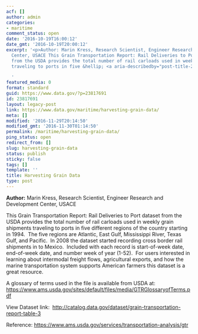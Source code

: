 ```yaml
---
acf: []
author: admin
categories:
- maritime
comment_status: open
date: '2016-10-19T16:00:12'
date_gmt: '2016-10-19T20:00:12'
excerpt: '<p>Author: Marin Kress, Research Scientist, Engineer Research and Development
  Center, USACE This Grain Transportation Report: Rail Deliveries to Port dataset
  from the USDA provides the total number of rail carloads used in weekly grain shipments
  traveling to ports in five &hellip; <a aria-describedby="post-title-23817691" href="https://www.data.gov/maritime/harvesting-grain-data/">Continued</a></p>

  '
featured_media: 0
format: standard
guid: https://www.data.gov/?p=23817691
id: 23817691
layout: legacy-post
link: https://www.data.gov/maritime/harvesting-grain-data/
meta: []
modified: '2016-11-29T20:14:50'
modified_gmt: '2016-11-30T01:14:50'
permalink: /maritime/harvesting-grain-data/
ping_status: open
redirect_from: []
slug: harvesting-grain-data
status: publish
sticky: false
tags: []
template: ''
title: Harvesting Grain Data
type: post
---
```

**Author:** Marin Kress, Research Scientist, Engineer Research and Development Center, USACE


This Grain Transportation Report: Rail Deliveries to Port dataset from the USDA provides the total number of rail carloads used in weekly grain shipments traveling to ports in five different regions of the country starting in 1994.  The five regions are Atlantic, East Gulf, Mississippi River, Texas Gulf, and Pacific.  In 2008 the dataset started recording cross border rail shipments in to Mexico.  Included with each record is start-of-week date, end-of-week date, and number week of year (1-52).  For users interested in learning about intermodal freight flows, agricultural exports, and how the marine transportation system supports American farmers this dataset is a great resource.


A glossary of terms used in the file is available from USDA at: https://www.ams.usda.gov/sites/default/files/media/GTRGlossaryofTerms.pdf


View Dataset link:  <http://catalog.data.gov/dataset/grain-transportation-report-table-3>


Reference: https://www.ams.usda.gov/services/transportation-analysis/gtr


